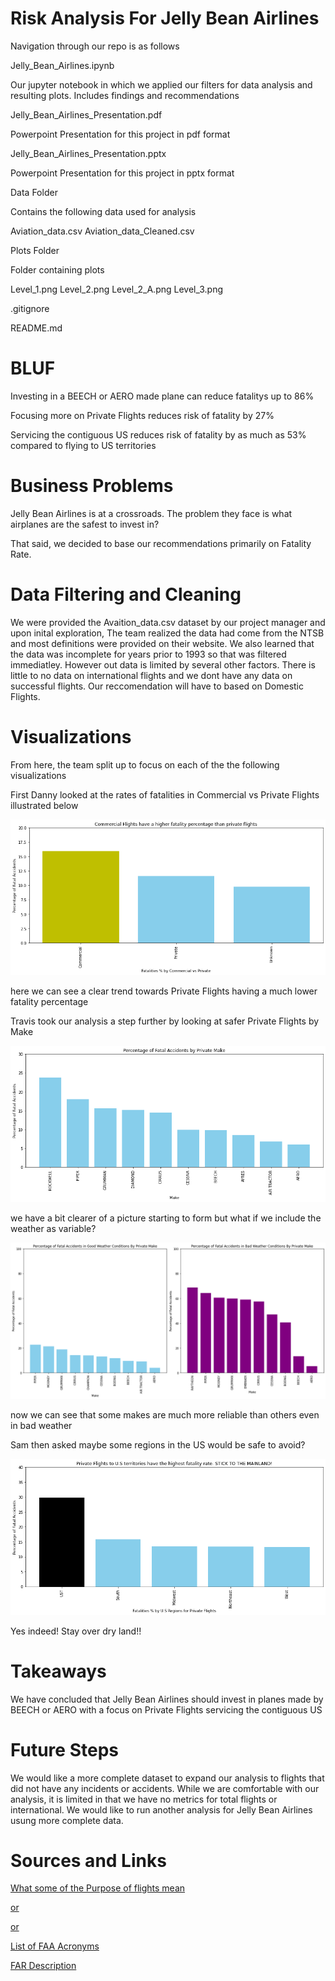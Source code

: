 # Risk Analysis For Jelly Bean Airlines

Navigation through our repo is as follows

Jelly_Bean_Airlines.ipynb

   Our jupyter notebook in which we applied our filters for data analysis and resulting plots. 
   Includes findings and recommendations

Jelly_Bean_Airlines_Presentation.pdf

   Powerpoint Presentation for this project in pdf format

Jelly_Bean_Airlines_Presentation.pptx

   Powerpoint Presentation for this project in pptx format

Data Folder

   Contains the following data used for analysis 

   Aviation_data.csv
   Aviation_data_Cleaned.csv

Plots Folder

   Folder containing plots
   
   Level_1.png
   Level_2.png
   Level_2_A.png 
   Level_3.png
   

.gitignore

README.md

# BLUF

Investing in a BEECH or AERO made plane can reduce fatalitys up to 86%

Focusing more on Private Flights reduces risk of fatality by 27%

Servicing the contiguous US reduces risk of fatality by as much as 53%
compared to flying to US territories


# Business Problems

Jelly Bean Airlines is at a crossroads. The problem they face is what airplanes are the safest to invest in? 

That said, we decided to base our recommendations primarily on Fatality Rate.


# Data Filtering and Cleaning

We were provided the Avaition_data.csv dataset by our project manager and
upon inital exploration, The team realized the data had come from the NTSB
and most definitions were provided on their website. We also learned that
the data was incomplete for years prior to 1993 so that was filtered immediatley.
However out data is limited by several other factors. There is little to no
data on international flights and we dont have any data on successful flights.
Our reccomendation will have to based on Domestic Flights. 


# Visualizations

From here, the team split up to focus on each of the the following visualizations

First Danny looked at the rates of fatalities in Commercial vs Private Flights illustrated below

![Level_1_Plot](plots/Level_1.png)

here we can see a clear trend towards Private Flights having a much lower fatality percentage


Travis took our analysis a step further by looking at safer Private Flights by Make

![Level_2_Plot](plots/Level_2.png)

we have a bit clearer of a picture starting to form but what if we include the weather as variable?

![Level_2_A_Plot](plots/Level_2_A.png)

now we can see that some makes are much more reliable than others even in bad weather


Sam then asked maybe some regions in the US would be safe to avoid?

![Level_3_Plot](plots/Level_3.png)

Yes indeed! Stay over dry land!! 



# Takeaways
We have concluded that Jelly Bean Airlines should invest in planes made by BEECH or AERO with a focus on Private Flights servicing the contiguous US

# Future Steps

We would like a more complete dataset to expand our analysis to flights that did not have any incidents or accidents.
While we are comfortable with our analysis, it is limited in that we have no metrics for total flights or international.
We would like to run another analysis for Jelly Bean Airlines usung more complete data.

# Sources and Links
[What some of the Purpose of flights mean](https://www.ntsb.gov/safety/safety-studies/Documents/SS0101.pdf) 

[or](https://www.faa.gov/sites/faa.gov/files/2022GASurvey-Appendix-B-Documents_04DEC2023V1.pdf) 

[or](https://ia903102.us.archive.org/17/items/6560171-Survival-Flight-Accident-Report/6560171-Survival-Flight-Accident-Report.pdf)

[List of FAA Acronyms](https://www.proairpilot.com/faa-acronyms-list.html)

[FAR Description](https://www.ecfr.gov/current/title-14/chapter-I/subchapter-G)